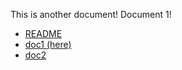 This is another document! Document 1!

- [README](README.md)
- [doc1 (here)](doc1.md)
- [doc2](doc2.md)
